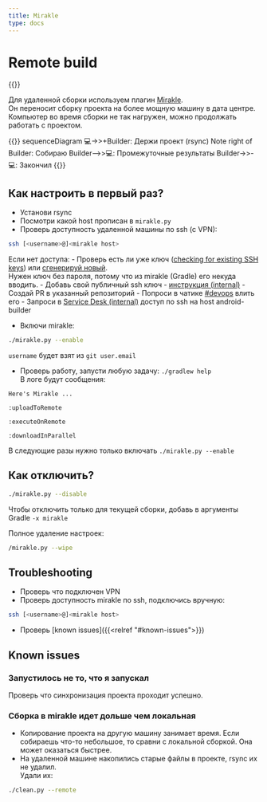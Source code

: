 ```yaml
---
title: Mirakle
type: docs
---
```


# Remote build

{{<avito page>}}

Для удаленной сборки используем плагин [Mirakle](https://github.com/Instamotor-Labs/mirakle).\
Он переносит сборку проекта на более мощную машину в дата центре. 
Компьютер во время сборки не так нагружен, можно продолжать работать с проектом.

{{<mermaid>}}
sequenceDiagram
    💻->>+Builder: Держи проект (rsync)
    Note right of Builder: Собираю
    Builder-->>💻: Промежуточные результаты
    Builder->>-💻: Закончил
{{</mermaid>}}


## Как настроить в первый раз?

- Установи rsync
- Посмотри какой host прописан в `mirakle.py`
- Проверь доступность удаленной машины по ssh (с VPN):

```sh
ssh [<username>@]<mirakle host>
```

Если нет доступа:
    - Проверь есть ли уже ключ ([checking for existing SSH keys](https://help.github.com/en/enterprise/2.15/user/articles/checking-for-existing-ssh-keys)) 
    или [сгенерируй новый](https://confluence.atlassian.com/bitbucketserver/creating-ssh-keys-776639788.html).    
    Нужен ключ без пароля, потому что из mirakle (Gradle) его некуда вводить.
    - Добавь свой публичный ssh ключ - [инструкция (internal)](http://links.k.avito.ru/QP)
        - Создай PR в указанный репозиторий
        - Попроси в чатике [#devops](https://avito.slack.com/archives/C02D4DCQ2) влить его
    - Запроси в [Service Desk (internal)](http://links.k.avito.ru/uZ) доступ по ssh на host android-builder
- Включи mirakle: 

```sh
./mirakle.py --enable
```

`username` будет взят из `git user.email`

- Проверь работу, запусти любую задачу: `./gradlew help`   
В логе будут сообщения:

```text
Here's Mirakle ...

:uploadToRemote

:executeOnRemote

:downloadInParallel
```

В следующие разы нужно только включать `./mirakle.py --enable`

## Как отключить?

```sh
./mirakle.py --disable
```

Чтобы отключить только для текущей сборки, добавь в аргументы Gradle `-x mirakle`   

Полное удаление настроек: 

```sh
/mirakle.py --wipe
```

## Troubleshooting

- Проверь что подключен VPN
- Проверь доступность mirakle по ssh, подключись вручную:

```sh
ssh [<username>@]<mirakle host>
``` 

- Проверь [known issues]({{<relref "#known-issues">}})

## Known issues

### Запустилось не то, что я запускал

Проверь что синхронизация проекта проходит успешно.

### Сборка в mirakle идет дольше чем локальная

- Копирование проекта на другую машину занимает время. Если собираешь что-то небольшое, то сравни с локальной сборкой. Она может оказаться быстрее. 
- На удаленной машине накопились старые файлы в проекте, rsync их не удалил.   
Удали их: 

```sh
./clean.py --remote
```
